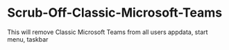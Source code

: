 # Scrub-Off-Classic-Microsoft-Teams
This will remove Classic Microsoft Teams from all users appdata, start menu, taskbar
